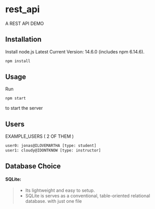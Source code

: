 # rest_api

A REST API DEMO

## Installation

Install node.js Latest Current Version: 14.6.0 (includes npm 6.14.6).

```bash
npm install
```

## Usage

Run

```cmd
npm start
```

to start the server

## Users

EXAMPLE_USERS ( 2 OF THEM )

```cmd
user0: jonas@ILOVEMARTHA [type: student]
user1: cloudy@IDONTKNOW [type: instructor]
```

## Database Choice

#### SQLite:

> * Its lightweight and easy to setup.
> * SQLite is serves as a conventional, table-oriented relational database. with just one file
